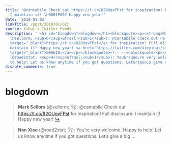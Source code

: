 ```yaml
---
title: "@cantabile Check out https://t.co/82OUqvFPst for inspiration! Full disclosure:
  I maintain it! \U0001F602 Happy new year!"
date: '2018-01-02'
linkTitle: /post/2018/01/02/
source: Yihui's Twitter Feeds
description: ' <h1 id="blogdown">blogdown</h1><blockquote><p><strong>Mark Sellors</strong>
  (@sellorm; <sup>6</sup>&frasl;<sub>1</sub>): @cantabile Check out <a href="https://t.co/82OUqvFPst"
  target="_blank">https://t.co/82OUqvFPst</a> for inspiration! Full disclosure: I
  maintain it! Happy new year! <a href="https://twitter.com/xieyihui/status/947638180890718208"
  target="_blank">&#8618;</a></p></blockquote><!-- --><blockquote><p><strong>Nan Xiao</strong>
  (@road2stat; <sup>4</sup>&frasl;<sub>1</sub>): You&rsquo;re very welcome. Happy
  to help! Let us know anytime if you got questions. Let&rsquo;s give a big ...'
disable_comments: true
---
```

 <h1 id="blogdown">blogdown</h1><blockquote><p><strong>Mark Sellors</strong> (@sellorm; <sup>6</sup>&frasl;<sub>1</sub>): @cantabile Check out <a href="https://t.co/82OUqvFPst" target="_blank">https://t.co/82OUqvFPst</a> for inspiration! Full disclosure: I maintain it! Happy new year! <a href="https://twitter.com/xieyihui/status/947638180890718208" target="_blank">&#8618;</a></p></blockquote><!-- --><blockquote><p><strong>Nan Xiao</strong> (@road2stat; <sup>4</sup>&frasl;<sub>1</sub>): You&rsquo;re very welcome. Happy to help! Let us know anytime if you got questions. Let&rsquo;s give a big ...